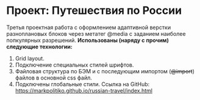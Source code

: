 # Проект: Путешествия по России
Третья проектная работа с оформлением адаптивной верстки разноплановых блоков через метатег @media с заданием наиболее попкулярных разрешений.
**Использованы (наряду с прочим) следующие технологии:**
1. Grid layout.
2. Подключение специальных стилей шрифтов.
3. Файловая структура по БЭМ и с последующим импортом (~~@import~~) файлов в основной css файл.
4. Подключены глобальные стили.
Ссылка на GitHub: https://markpolitiko.github.io/russian-travel/index.html
